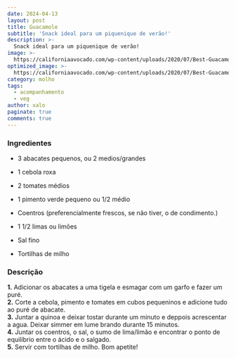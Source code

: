 ```yaml
---
date: 2024-04-13
layout: post
title: Guacamole
subtitle: 'Snack ideal para um piquenique de verão!'
description: >-
  Snack ideal para um piquenique de verão!
image: >-
  https://californiaavocado.com/wp-content/uploads/2020/07/Best-Guacamole-Ever-1.jpeg
optimized_image: >-
  https://californiaavocado.com/wp-content/uploads/2020/07/Best-Guacamole-Ever-1.jpeg
category: molho 
tags:
  - acompanhamento
  - veg
author: xalo
paginate: true
comments: true
---
```


### **Ingredientes**

* 3 abacates pequenos, ou 2 medios/grandes  
* 1 cebola roxa  
* 2 tomates médios    
* 1 pimento verde pequeno ou 1/2 médio  
* Coentros (preferencialmente frescos, se não tiver, o de condimento.)  
* 1 1/2 limas ou limões  
* Sal fino  

* Tortilhas de milho  

### **Descrição**

**1.** Adicionar os abacates a uma tigela e esmagar com um garfo e fazer um puré.  
**2.** Corte a cebola, pimento e tomates em cubos pequeninos e adicione tudo ao puré de abacate.  
**3.** Juntar a quinoa e deixar tostar durante um minuto e deppois acrescentar a agua. Deixar simmer em lume brando durante 15 minutos.  
**4.** Juntar os coentros, o sal, o sumo de lima/limão e encontrar o ponto de equilíbrio entre o ácido e o salgado.  
**5.** Servir com tortilhas de milho. Bom apetite!  